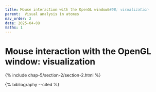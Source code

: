 ```yaml
---
title: Mouse interaction with the OpenGL window&#58; visualization
parent:  Visual analysis in atomes
nav_order: 2
date: 2025-04-08
maths: 1
---
```


# Mouse interaction with the OpenGL window&#58; visualization


{% include chap-5/section-2/section-2.html %}

{% bibliography --cited %}

